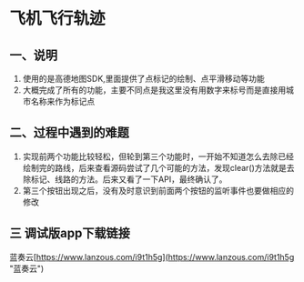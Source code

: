 # 飞机飞行轨迹
## 一、说明
1.  使用的是高德地图SDK,里面提供了点标记的绘制、点平滑移动等功能
2.  大概完成了所有的功能，主要不同点是我这里没有用数字来标号而是直接用城市名称来作为标记点

## 二、过程中遇到的难题
1. 实现前两个功能比较轻松，但轮到第三个功能时，一开始不知道怎么去除已经绘制完的路线，后来查看源码尝试了几个可能的方法，发现clear()方法就是去除标记、线路的方法。后来又看了一下API，最终确认了。
2. 第三个按钮出现之后，没有及时意识到前面两个按钮的监听事件也要做相应的修改

## 三 调试版app下载链接
蓝奏云[https://www.lanzous.com/i9t1h5g](https://www.lanzous.com/i9t1h5g "蓝奏云")
